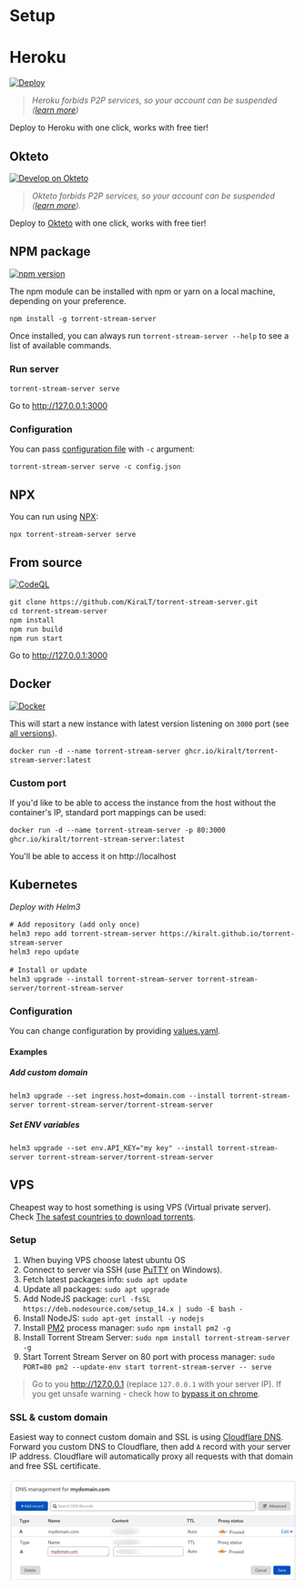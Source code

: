 # Setup

# Heroku

[![Deploy](https://www.herokucdn.com/deploy/button.svg)](https://heroku.com/deploy?template=https://github.com/KiraLT/torrent-stream-server)

> _Heroku forbids P2P services, so your account can be suspended ([learn more](https://github.com/KiraLT/torrent-stream-server/issues/32))_

Deploy to Heroku with one click, works with free tier!

## Okteto

[![Develop on Okteto](https://okteto.com/develop-okteto.svg)](https://cloud.okteto.com/deploy?repository=https://github.com/KiraLT/torrent-stream-server&branch=master)

> _Okteto forbids P2P services, so your account can be suspended ([learn more](https://okteto.com/legal/))._

Deploy to [Okteto](https://okteto.com) with one click, works with free tier!

## NPM package

[![npm version](https://badge.fury.io/js/torrent-stream-server.svg)](https://www.npmjs.com/package/torrent-stream-server)

The npm module can be installed with npm or yarn on a local machine, depending on your preference.

```shell
npm install -g torrent-stream-server
```

Once installed, you can always run `torrent-stream-server --help` to see a list of available commands.

### Run server

```shell
torrent-stream-server serve
```
Go to http://127.0.0.1:3000

### Configuration

You can pass [configuration file](./configuration) with `-c` argument:

```shell
torrent-stream-server serve -c config.json
```

## NPX

You can run using [NPX](https://www.npmjs.com/package/npx):

```shell
npx torrent-stream-server serve
```

## From source

[![CodeQL](https://github.com/KiraLT/torrent-stream-server/workflows/CodeQL/badge.svg?branch=master)](https://github.com/KiraLT/torrent-stream-server)

```shell
git clone https://github.com/KiraLT/torrent-stream-server.git
cd torrent-stream-server
npm install
npm run build
npm run start
```

Go to http://127.0.0.1:3000

## Docker

[![Docker](https://github.com/KiraLT/torrent-stream-server/workflows/Docker/badge.svg?branch=master)](https://github.com/users/KiraLT/packages/container/package/torrent-stream-server)

This will start a new instance with latest version listening on `3000` port (see [all versions](https://github.com/users/KiraLT/packages/container/torrent-stream-server/versions)). 

```shell
docker run -d --name torrent-stream-server ghcr.io/kiralt/torrent-stream-server:latest
```

### Custom port

If you'd like to be able to access the instance from the host without the container's IP, standard port mappings can be used:

```shell
docker run -d --name torrent-stream-server -p 80:3000 ghcr.io/kiralt/torrent-stream-server:latest
```

You'll be able to access it on http://localhost

## Kubernetes

_Deploy with Helm3_


```shell
# Add repository (add only once)
helm3 repo add torrent-stream-server https://kiralt.github.io/torrent-stream-server
helm3 repo update

# Install or update
helm3 upgrade --install torrent-stream-server torrent-stream-server/torrent-stream-server
```

### Configuration

You can change configuration by providing [values.yaml](https://github.com/KiraLT/torrent-stream-server/blob/master/chart/values.yaml).

#### Examples

##### Add custom domain

```shell
helm3 upgrade --set ingress.host=domain.com --install torrent-stream-server torrent-stream-server/torrent-stream-server
```

##### Set ENV variables

```shell
helm3 upgrade --set env.API_KEY="my key" --install torrent-stream-server torrent-stream-server/torrent-stream-server
```

## VPS

Cheapest way to host something is using VPS (Virtual private server). Check [The safest countries to download torrents](https://www.downloadprivacy.com/safest-countries-to-download-torrents).

### Setup

1. When buying VPS choose latest ubuntu OS
2. Connect to server via SSH (use [PuTTY](https://www.putty.org/) on Windows).
3. Fetch latest packages info: `sudo apt update`
4. Update all packages: `sudo apt upgrade`
5. Add NodeJS package: `curl -fsSL https://deb.nodesource.com/setup_14.x | sudo -E bash -`
6. Install NodeJS: `sudo apt-get install -y nodejs`
7. Install [PM2](https://www.npmjs.com/package/pm2) process manager: `sudo npm install pm2 -g`
8. Install Torrent Stream Server: `sudo npm install torrent-stream-server -g`
9. Start Torrent Stream Server on 80 port with process manager: `sudo PORT=80 pm2 --update-env start torrent-stream-server -- serve`

> Go to you http://127.0.0.1 (replace `127.0.0.1` with your server IP). If you get unsafe warning - check how to [bypass it on chrome](https://www.technipages.com/google-chrome-bypass-your-connection-is-not-private-message).

### SSL & custom domain

Easiest way to connect custom domain and SSL is using [Cloudflare DNS](https://www.cloudflare.com/dns/). Forward you custom DNS to Cloudflare, then add `A` record with your server IP address. Cloudflare will automatically proxy all requests with that domain and free SSL certificate.

![cloudflare](./images/cloudflare.png)

